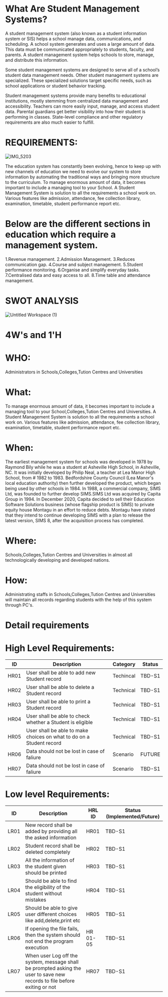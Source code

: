 
# What Are Student Management Systems?
A student management system (also known as a student information system or SIS) helps a school manage data, communications, and scheduling. A school system generates and uses a large amount of data. This data must be communicated appropriately to students, faculty, and parents. A student management system helps schools to store, manage, and distribute this information.

Some student management systems are designed to serve all of a school’s student data management needs. Other student management systems are specialized. These specialized solutions target specific needs, such as school applications or student behavior tracking.

Student management systems provide many benefits to educational institutions, mostly stemming from centralized data management and accessibility. Teachers can more easily input, manage, and access student data. Parental guardians get better visibility into how their student is performing in classes. State-level compliance and other regulatory requirements are also much easier to fulfill.



# REQUIREMENTS:

![IMG_5203](https://user-images.githubusercontent.com/80455876/114554448-5aec8c00-9c84-11eb-9ff8-c50dc60f9fe8.JPG)

The education system has constantly been evolving, hence to keep up with new channels of education we need to evolve our system to store information by automating the traditional ways and bringing more structure to the curriculum.
To manage enormous amount of data, it becomes important to include a managing tool to your School. A Student Management System is solution to all the requirements a school work on. Various features like admission, attendance, fee collection library, examination, timetable, student performance report etc.
# Below are the different sections in education which require a management system.    
1.Revenue management.
2.Admission Management.
3.Reduces communication gap.
4.Course and subject management.
5.Student performance monitoring.
6.Organise and simplify everyday tasks.
7.Centralised data and easy access to all.
8.Time table and attendance management.

# SWOT ANALYSIS

![Untitled Workspace (1)](https://user-images.githubusercontent.com/80455876/114926515-0f85d980-9e4e-11eb-9c40-4930b03d314b.png)


# 4W's and 1'H

# WHO:
  Administrators in Schools,Colleges,Tution Centres and Universities
# What:
   To manage enormous amount of data, it becomes important to include a managing tool to your School,Colleges,Tution Centres and Universities. A Student Management System is solution to all the requirements a school work on. Various features like admission, attendance, fee collection library, examination, timetable, student performance report etc.

# When:
   The earliest management system for schools was developed in 1978 by Raymond Bily while he was a student at Asheville High School, in Asheville, NC.
   It was initially developed by Philip Neal, a teacher at Lea Manor High School, from # 1982 to 1983.
   Bedfordshire County Council (Lea Manor's local education authority) then further developed the product, which began being used by other schools in 1984.
   In 1988, a commercial company, SIMS Ltd, was founded to further develop SIMS.SIMS Ltd was acquired by Capita Group in 1994.
   In December 2020, Capita decided to sell their Education Software Solutions business (whose flagship product is SIMS) to private equity house Montagu in an effort to reduce debts. Montagu have stated that they intend to continue developing SIMS with a plan to release the latest version, SIMS 8, after the acquisition process has completed.

# Where:
   Schools,Colleges,Tution Centres and Universities in almost all technologically developing and developed nations.
 
# How:
   Administrating staffs in Schools,Colleges,Tution Centres and Universities will maintain all records regarding students with the help of this system through PC's.

# Detail requirements
# High Level Requirements:


| ID | Description | Category | Status |
| --- | --- | --- | --- | 
| HR01 | User shall be able to add new Student record | Techincal | TBD-S1 |
| HR02 | User shall be able to delete a Student record | Technical| TBD-S1 |
| HR03 | User shall be able to print a Student record | Technical| TBD-S1 |
| HR04 | User shall be able to check whether a Student is eligible| Technical| TBD-S1 |
| HR05 | User shall be able to make choices on what to do on a Student record | Technical| TBD-S1 |
| HR06 | Data should not be lost in case of faliure	| Scenario	| FUTURE |
| HR07 | Data should not be lost in case of faliure |	Scenario	| TBD-S1 |

# Low level Requirements:

| ID | Description | HRL ID | Status (Implemented/Future) |
| --- | --- | --- | --- |
| LR01 | New record shall be added by providing all the asked information | HR01 | TBD-S1 |
| LR02 | Student record shall be deleted completely | HR02 | TBD-S1 |
| LR03 | All the information of the student given should be printed | HR03 | TBD-S1 |
| LR04 | Should be able to find the eligibility of the student without mistakes | HR04 | TBD-S1 |
| LR05 | Should be able to give user different choices like add,delete,print etc | HR05 | TBD-S1 |
| LR06 | If opening the file fails, then the system should not end the program execution | HR 01-05 | TBD-S1 |
| LR07 | When user Log off the system, message shall be prompted asking the user to save new records to file before exiting or not | HR07 | TBD-S1 |

